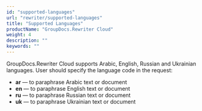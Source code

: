 ```yaml
---
id: "supported-languages"
url: "rewriter/supported-languages"
title: "Supported Languages"
productName: "GroupDocs.Rewriter Cloud"
weight: 4
description: ""
keywords: ""
---
```


GroupDocs.Rewriter Cloud supports Arabic, English, Russian and Ukrainian languages. User should specify the language
code in the request:
- **ar** — to paraphrase Arabic text or document
- **en** — to paraphrase English text or document
- **ru** — to paraphrase Russian text or document
- **uk** — to paraphrase Ukrainian text or document